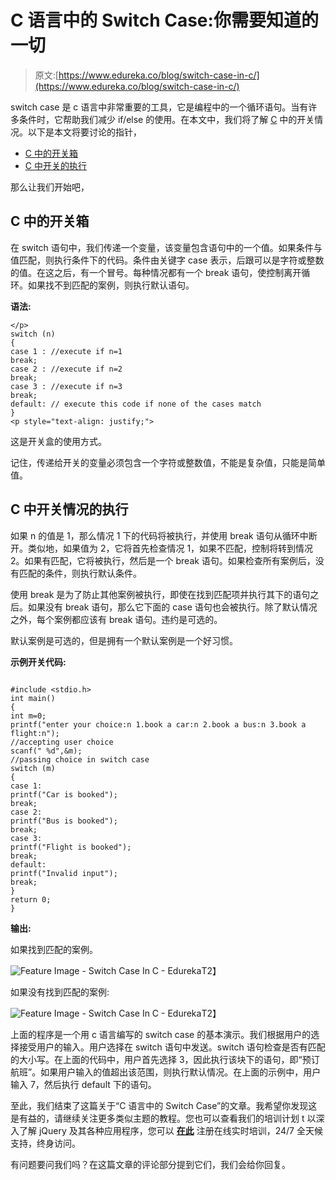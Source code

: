 # C 语言中的 Switch Case:你需要知道的一切

> 原文:[https://www.edureka.co/blog/switch-case-in-c/](https://www.edureka.co/blog/switch-case-in-c/)

switch case 是 c 语言中非常重要的工具，它是编程中的一个循环语句。当有许多条件时，它帮助我们减少 if/else 的使用。在本文中，我们将了解 [C](https://www.edureka.co/blog/bubble-sort-in-c/) 中的开关情况。以下是本文将要讨论的指针，

*   [C 中的开关箱](#SwitchCaseInC)
*   [C 中开关的执行](#ExecutionOfSwitchInC)

那么让我们开始吧，

## **C 中的开关箱**

在 switch 语句中，我们传递一个变量，该变量包含语句中的一个值。如果条件与值匹配，则执行条件下的代码。条件由关键字 case 表示，后跟可以是字符或整数的值。在这之后，有一个冒号。每种情况都有一个 break 语句，使控制离开循环。如果找不到匹配的案例，则执行默认语句。

**语法:**

```
</p>
switch (n)
{
case 1 : //execute if n=1
break;
case 2 : //execute if n=2
break;
case 3 : //execute if n=3
break;
default: // execute this code if none of the cases match
}
<p style="text-align: justify;">
```

这是开关盒的使用方式。

记住，传递给开关的变量必须包含一个字符或整数值，不能是复杂值，只能是简单值。

## **C 中开关情况的执行**

如果 n 的值是 1，那么情况 1 下的代码将被执行，并使用 break 语句从循环中断开。类似地，如果值为 2，它将首先检查情况 1，如果不匹配，控制将转到情况 2。如果有匹配，它将被执行，然后是一个 break 语句。如果检查所有案例后，没有匹配的条件，则执行默认条件。

使用 break 是为了防止其他案例被执行，即使在找到匹配项并执行其下的语句之后。如果没有 break 语句，那么它下面的 case 语句也会被执行。除了默认情况之外，每个案例都应该有 break 语句。违约是可选的。

默认案例是可选的，但是拥有一个默认案例是一个好习惯。

**示例开关代码:**

```

#include <stdio.h>
int main()
{
int m=0;
printf("enter your choice:n 1.book a car:n 2.book a bus:n 3.book a flight:n");
//accepting user choice
scanf(" %d",&m);
//passing choice in switch case
switch (m)
{
case 1:
printf("Car is booked");
break;
case 2:
printf("Bus is booked");
break;
case 3:
printf("Flight is booked");
break;
default:
printf("Invalid input");
break;
}
return 0;
}

```

**输出:**

如果找到匹配的案例。

![Feature Image - Switch Case In C - Edureka](../Images/a9ce904d6b8d5f468ac43bb66f1e2b09.png)T2】

如果没有找到匹配的案例:

![Feature Image - Switch Case In C - Edureka](../Images/029cbeb983f38e86f47e44b7b35fe4f1.png)T2】

上面的程序是一个用 c 语言编写的 switch case 的基本演示。我们根据用户的选择接受用户的输入。用户选择在 switch 语句中发送。switch 语句检查是否有匹配的大小写。在上面的代码中，用户首先选择 3，因此执行该块下的语句，即“预订航班”。如果用户输入的值超出该范围，则执行默认情况。在上面的示例中，用户输入 7，然后执行 default 下的语句。

至此，我们结束了这篇关于“C 语言中的 Switch Case”的文章。我希望你发现这是有益的，请继续关注更多类似主题的教程。您也可以查看我们的培训计划 t 以深入了解 jQuery 及其各种应用程序，您可以 [**在此**](https://www.edureka.co/masters-program/full-stack-developer-training) 注册在线实时培训，24/7 全天候支持，终身访问。

有问题要问我们吗？在这篇文章的评论部分提到它们，我们会给你回复。